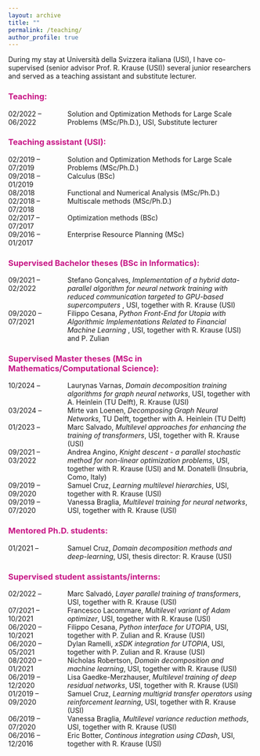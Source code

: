 ```yaml
---
layout: archive
title: ""
permalink: /teaching/
author_profile: true
---
```


During my stay at Università della Svizzera italiana (USI), I have co-supervised (senior advisor Prof. R. Krause (USI)) several junior researchers and served as a teaching assistant and substitute lecturer. 

<head>
<style>
#wrapper {
	 display: flex;
}
#years {
    display: inline-block;
    width:20%;
    height:auto;
}
#div_space {
    display: inline-block;
    width:4%;
    height:auto;
}
#titles {
    display: inline-block;
    width:75%;
    height:auto;
}
</style>
</head>
<body>	
<h3><span style="color:rgb(199, 21, 133)"> Teaching:</span></h3>	
	<div id="wrapper">
	    <div id="years">  
	    	02/2022 – 06/2022
	    </div>
		<div id="div_space"></div>    
	    <div id="titles">  
	    	Solution and Optimization Methods for Large Scale Problems (MSc/Ph.D.), USI, Substitute lecturer
	    </div>
	</div>
<h3><span style="color:rgb(199, 21, 133)"> Teaching assistant (USI):</span></h3>	
	<div id="wrapper">
	    <div id="years">  
	    	02/2019 – 07/2019 
	    </div>
		<div id="div_space"></div>    
	    <div id="titles">  
	    	Solution and Optimization Methods for Large Scale Problems (MSc/Ph.D.) <br />
	    </div>
	</div>		
	<div id="wrapper">
	    <div id="years">  
	    	09/2018 – 01/2019
	    </div>
		<div id="div_space"></div>    
	    <div id="titles">  
	    	Calculus (BSc)
	    </div>
	</div>		
	<div id="wrapper">
	    <div id="years">  
	    	08/2018
	    </div>
		<div id="div_space"></div>    
	    <div id="titles">  
	    	Functional and Numerical Analysis (MSc/Ph.D.)
	    </div>
	</div>		
	<div id="wrapper">
	    <div id="years">  
	    	02/2018 – 07/2018
	    </div>
		<div id="div_space"></div>    
	    <div id="titles">  
	    	Multiscale methods (MSc/Ph.D.) 
	    </div>
	</div>		
	<div id="wrapper">
	    <div id="years">  
	    	02/2017 – 07/2017
	    </div>
		<div id="div_space"></div>    
	    <div id="titles">  
	    	Optimization methods (BSc) 
	    </div>
	</div>	
	<div id="wrapper">
	    <div id="years">  
	    	09/2016 – 01/2017
	    </div>
		<div id="div_space"></div>    
	    <div id="titles">  
	    	Enterprise Resource Planning (MSc)
	    </div>
	</div>	
<h3><span style="color:rgb(199, 21, 133)"> Supervised Bachelor theses (BSc in Informatics):</span></h3>	
	<div id="wrapper">
	    <div id="years">  
	    	09/2021 – 02/2022
	    </div>
		<div id="div_space"></div>    
	    <div id="titles">  
	    	Stefano Gonçalves,  <em>Implementation of a hybrid data-parallel algorithm for neural network training with reduced communication targeted to GPU-based supercomputers </em>, USI, together with R. Krause (USI) 
	    </div>
	</div>	
	<div id="wrapper">
	    <div id="years">  
	    	09/2020 – 07/2021 
	    </div>
		<div id="div_space"></div>    
	    <div id="titles">  
	    	Filippo Cesana,  <em>Python Front-End for Utopia with Algorithmic Implementations Related to Financial Machine Learning </em>, USI, together with R. Krause (USI) and P. Zulian
	    </div>
	</div>			
<h3><span style="color:rgb(199, 21, 133)"> Supervised Master theses (MSc in Mathematics/Computational Science):</span></h3>	
	<div id="wrapper">
	    <div id="years">  
	    	10/2024 – 
	    </div>
		<div id="div_space"></div>    
	    <div id="titles">  
	    	Laurynas Varnas, <em>Domain decomposition training algorithms for graph neural networks</em>, USI, together with  A. Heinlein (TU Delft), R. Krause (USI) 
	    </div>
	</div>	
	<div id="wrapper">
	    <div id="years">  
	    	03/2024 – 
	    </div>
		<div id="div_space"></div>    
	    <div id="titles">  
	    	Mirte van Loenen, <em>Decomposing Graph Neural Networks</em>, TU Delft, together with A. Heinlein (TU Delft)
	    </div>
	</div>		
	<div id="wrapper">
	    <div id="years">  
	    	01/2023 – 
	    </div>
		<div id="div_space"></div>    
	    <div id="titles">  
	    	Marc Salvado, <em>Multilevel approaches for enhancing the training of transformers</em>, USI, together with R. Krause (USI) 
	    </div>
	</div>	
	<div id="wrapper">
	    <div id="years">  
	    	09/2021 – 03/2022
	    </div>
		<div id="div_space"></div>    
	    <div id="titles">  
	    	Andrea Angino, <em>Knight descent - a parallel stochastic method for non-linear optimization problems</em>, USI, together with R. Krause (USI) and M. Donatelli (Insubria, Como, Italy)
	    </div>
	</div>	
	<div id="wrapper">
	    <div id="years">  
	    	09/2019 – 09/2020 
	    </div>
		<div id="div_space"></div>    
	    <div id="titles">  
	    	Samuel Cruz, <em>Learning multilevel hierarchies</em>, USI, together with R. Krause (USI) 
	    </div>
	</div>	
	<div id="wrapper">
	    <div id="years">  
	    	09/2019 – 07/2020 
	    </div>
		<div id="div_space"></div>    
	    <div id="titles">  
	    	Vanessa Braglia, <em>Multilevel training for neural networks</em>, USI, together with R. Krause (USI) 
	    </div>
	</div>		
<h3><span style="color:rgb(199, 21, 133)"> Mentored Ph.D. students:</span></h3>	
	<div id="wrapper">
	    <div id="years">  
	    	01/2021 – <br /> 
	    </div>
		<div id="div_space"></div>    
	    <div id="titles">  
	    	Samuel Cruz, <em>Domain decomposition methods and deep-learning</em>, USI, thesis director: R. Krause (USI) 
	    </div>
	</div>				
<h3><span style="color:rgb(199, 21, 133)"> Supervised student assistants/interns:</span></h3>	
	<div id="wrapper">
	    <div id="years">  
	    	02/2022 – 
	    </div>
		<div id="div_space"></div>    
	    <div id="titles">  
	    	Marc Salvadó, <em>Layer parallel training of transformers</em>, USI, together with R. Krause (USI) 
	    </div>
	</div>	
	<div id="wrapper">
	    <div id="years">  
	    	07/2021 – 10/2021
	    </div>
		<div id="div_space"></div>    
	    <div id="titles">  
	    		    	Francesco Lacommare, <em>Multilevel variant of Adam optimizer</em>, USI, together with R. Krause (USI) 
	    </div>
	</div>	
	<div id="wrapper">
	    <div id="years">  
	    	06/2020 – 10/2021
	    </div>
		<div id="div_space"></div>    
	    <div id="titles">  
	    	Filippo Cesana, <em>Python interface for UTOPIA</em>, USI, together with P. Zulian and R. Krause (USI)
	    </div>
	</div>	
	<div id="wrapper">
	    <div id="years">  
	    	06/2020 – 05/2021 
	    </div>
		<div id="div_space"></div>    
	    <div id="titles">  
	    	Dylan Ramelli, <em>xSDK integration for UTOPIA</em>, USI, together with P. Zulian and R. Krause (USI)
	    </div>
	</div>	
	<div id="wrapper">
	    <div id="years">  
	    	08/2020 – 01/2021
	    </div>
		<div id="div_space"></div>    
	    <div id="titles">  
	    	Nicholas Robertson, <em>Domain decomposition and machine learning</em>, USI, together with R. Krause (USI)  
	    </div>
	</div>	
	<div id="wrapper">
	    <div id="years">  
	    	06/2019 – 12/2020
	    </div>
		<div id="div_space"></div>    
	    <div id="titles">  
	    	Lisa Gaedke-Merzhauser, <em>Multilevel training of deep residual networks</em>, USI, together with R. Krause (USI)  
	    </div>
	</div>	
	<div id="wrapper">
	    <div id="years">  
	    	01/2019 – 09/2020
	    </div>
		<div id="div_space"></div>    
	    <div id="titles">  
	    	Samuel Cruz, <em>Learning multigrid transfer operators using reinforcement learning</em>, USI, together with R. Krause (USI) 
	    </div>
	</div>	
	<div id="wrapper">
	    <div id="years">  
	    	06/2019 – 07/2020
	    </div>
		<div id="div_space"></div>    
	    <div id="titles">  
	    	Vanessa Braglia, <em>Multilevel variance reduction methods</em>, USI, together with R. Krause (USI) 
	    </div>
	</div>	
	<div id="wrapper">
	    <div id="years">  
	    	06/2016 – 12/2016
	    </div>
		<div id="div_space"></div>    
	    <div id="titles">  
	    	Eric Botter, <em>Continous integration using CDash</em>, USI, together with R. Krause (USI) 
	    </div>
	</div>										
</body>










